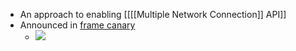 - An approach to enabling [[[[Multiple Network Connection]] API]]
- Announced in [frame canary](https://blog.frame.sh/frame-canary/)
    - ![](https://firebasestorage.googleapis.com/v0/b/firescript-577a2.appspot.com/o/imgs%2Fapp%2Fcapabul%2FBV8-Be5eql.png?alt=media&token=acea09a9-8f5d-45d1-b985-cdf9b794c68f)
